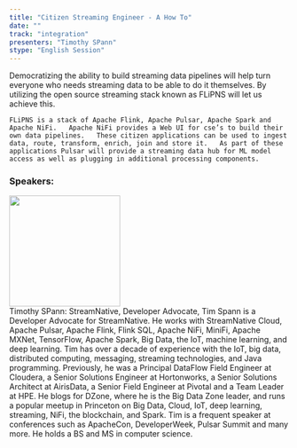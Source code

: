 ```yaml
---
title: "Citizen Streaming Engineer - A How To"
date: "" 
track: "integration"
presenters: "Timothy SPann"
stype: "English Session"
---
```

Democratizing the ability to build streaming data pipelines will help turn everyone who needs streaming data to be able to do it themselves.   By utilizing the open source streaming stack known as FLiPNS will let us achieve this.

	FLiPNS is a stack of Apache Flink, Apache Pulsar, Apache Spark and Apache NiFi.   Apache NiFi provides a Web UI for cse’s to build their own data pipelines.   These citizen applications can be used to ingest data, route, transform, enrich, join and store it.   As part of these applications Pulsar will provide a streaming data hub for ML model access as well as plugging in additional processing components.
 ### Speakers: 
 <img src="images/speaker/1010.png" width="200" /><br>Timothy SPann: StreamNative, Developer Advocate, Tim Spann is a Developer Advocate for StreamNative. He works with StreamNative Cloud, Apache Pulsar, Apache Flink, Flink SQL, Apache NiFi, MiniFi, Apache MXNet, TensorFlow, Apache Spark, Big Data, the IoT, machine learning, and deep learning. Tim has over a decade of experience with the IoT, big data, distributed computing, messaging, streaming technologies, and Java programming. Previously, he was a Principal DataFlow Field Engineer at Cloudera, a Senior Solutions Engineer at Hortonworks, a Senior Solutions Architect at AirisData, a Senior Field Engineer at Pivotal and a Team Leader at HPE. He blogs for DZone, where he is the Big Data Zone leader, and runs a popular meetup in Princeton on Big Data, Cloud, IoT, deep learning, streaming, NiFi, the blockchain, and Spark. Tim is a frequent speaker at conferences such as ApacheCon, DeveloperWeek, Pulsar Summit and many more. He holds a BS and MS in computer science.

 